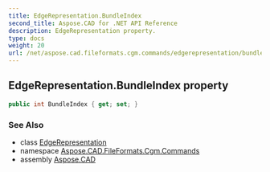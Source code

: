 ```yaml
---
title: EdgeRepresentation.BundleIndex
second_title: Aspose.CAD for .NET API Reference
description: EdgeRepresentation property. 
type: docs
weight: 20
url: /net/aspose.cad.fileformats.cgm.commands/edgerepresentation/bundleindex/
---
```

## EdgeRepresentation.BundleIndex property

```csharp
public int BundleIndex { get; set; }
```

### See Also

* class [EdgeRepresentation](../)
* namespace [Aspose.CAD.FileFormats.Cgm.Commands](../../edgerepresentation/)
* assembly [Aspose.CAD](../../../)



